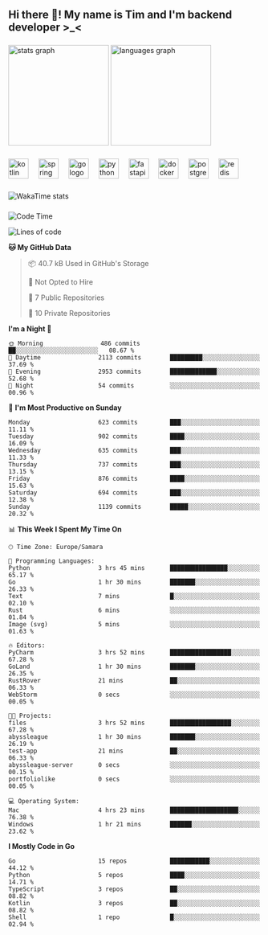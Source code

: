 <h2 align="left">Hi there 👋! My name is Tim and I'm backend developer >_<</h2>

###

<div align="left">
  <img src="https://github-readme-stats-qilm.vercel.app/api?username=intezya&hide_title=false&hide_rank=false&show_icons=true&include_all_commits=true&count_private=true&disable_animations=false&theme=omni&locale=en&hide_border=true&order=1&show=prs_merged&hide=issues" height="200" alt="stats graph"  />
  <img src="https://github-readme-stats-qilm.vercel.app/api/top-langs?username=intezya&locale=en&hide_title=false&layout=donut&langs_count=5&theme=omni&hide_border=true&order=2&exclude_repo=github-readme-stats&hide=mako" height="200" alt="languages graph"  />
</div>

###

<div align="left">
  <img src="https://img.shields.io/badge/Kotlin-7F52FF?logo=kotlin&logoColor=white&style=for-the-badge" height="40" alt="kotlin logo"  />
  <img width="12" />
  <img src="https://img.shields.io/badge/Spring-6DB33F?logo=spring&logoColor=black&style=for-the-badge" height="40" alt="spring logo"  />
  <img width="12" />
  <img src="https://img.shields.io/badge/Go-00ADD8?logo=go&logoColor=white&style=for-the-badge" height="40" alt="go logo"  />
  <img width="12" />
  <img src="https://img.shields.io/badge/Python-3776AB?logo=python&logoColor=white&style=for-the-badge" height="40" alt="python logo"  />
  <img width="12" />
  <img src="https://img.shields.io/badge/FastAPI-009688?logo=fastapi&logoColor=white&style=for-the-badge" height="40" alt="fastapi logo"  />
  <img width="12" />
  <img src="https://img.shields.io/badge/Docker-2496ED?logo=docker&logoColor=white&style=for-the-badge" height="40" alt="docker logo"  />
  <img width="12" />
  <img src="https://img.shields.io/badge/PostgreSQL-4169E1?logo=postgresql&logoColor=white&style=for-the-badge" height="40" alt="postgresql logo"  />
  <img width="12" />
  <img src="https://img.shields.io/badge/Redis-DC382D?logo=redis&logoColor=white&style=for-the-badge" height="40" alt="redis logo"  />
</div>

###

<picture>
	<source
		srcset="https://github-readme-stats-qilm.vercel.app/api/wakatime?username=intezya&theme=omni&layout=compact&hide_border=true"
		media="(prefers-color-scheme: dark)%2C (prefers-color-scheme: no-preference)"
	/>
	<img alt="WakaTime stats" src="https://github-readme-stats-qilm.vercel.app/api/wakatime?username=intezya&theme=omni&layout=compact&hide_border=true&"/>
</picture>

###

<!--START_SECTION:waka-->
![Code Time](http://img.shields.io/badge/Code%20Time-747%20hrs%2032%20mins-blue)

![Lines of code](https://img.shields.io/badge/From%20Hello%20World%20I%27ve%20Written-906.1%20thousand%20lines%20of%20code-blue)

**🐱 My GitHub Data** 

> 📦 40.7 kB Used in GitHub's Storage 
 > 
> 🚫 Not Opted to Hire
 > 
> 📜 7 Public Repositories 
 > 
> 🔑 10 Private Repositories 
 > 
**I'm a Night 🦉** 

```text
🌞 Morning                486 commits         ██░░░░░░░░░░░░░░░░░░░░░░░   08.67 % 
🌆 Daytime                2113 commits        █████████░░░░░░░░░░░░░░░░   37.69 % 
🌃 Evening                2953 commits        █████████████░░░░░░░░░░░░   52.68 % 
🌙 Night                  54 commits          ░░░░░░░░░░░░░░░░░░░░░░░░░   00.96 % 
```
📅 **I'm Most Productive on Sunday** 

```text
Monday                   623 commits         ███░░░░░░░░░░░░░░░░░░░░░░   11.11 % 
Tuesday                  902 commits         ████░░░░░░░░░░░░░░░░░░░░░   16.09 % 
Wednesday                635 commits         ███░░░░░░░░░░░░░░░░░░░░░░   11.33 % 
Thursday                 737 commits         ███░░░░░░░░░░░░░░░░░░░░░░   13.15 % 
Friday                   876 commits         ████░░░░░░░░░░░░░░░░░░░░░   15.63 % 
Saturday                 694 commits         ███░░░░░░░░░░░░░░░░░░░░░░   12.38 % 
Sunday                   1139 commits        █████░░░░░░░░░░░░░░░░░░░░   20.32 % 
```


📊 **This Week I Spent My Time On** 

```text
🕑︎ Time Zone: Europe/Samara

💬 Programming Languages: 
Python                   3 hrs 45 mins       ████████████████░░░░░░░░░   65.17 % 
Go                       1 hr 30 mins        ███████░░░░░░░░░░░░░░░░░░   26.33 % 
Text                     7 mins              █░░░░░░░░░░░░░░░░░░░░░░░░   02.10 % 
Rust                     6 mins              ░░░░░░░░░░░░░░░░░░░░░░░░░   01.84 % 
Image (svg)              5 mins              ░░░░░░░░░░░░░░░░░░░░░░░░░   01.63 % 

🔥 Editors: 
PyCharm                  3 hrs 52 mins       █████████████████░░░░░░░░   67.28 % 
GoLand                   1 hr 30 mins        ███████░░░░░░░░░░░░░░░░░░   26.35 % 
RustRover                21 mins             ██░░░░░░░░░░░░░░░░░░░░░░░   06.33 % 
WebStorm                 0 secs              ░░░░░░░░░░░░░░░░░░░░░░░░░   00.05 % 

🐱‍💻 Projects: 
files                    3 hrs 52 mins       █████████████████░░░░░░░░   67.28 % 
abyssleague              1 hr 30 mins        ███████░░░░░░░░░░░░░░░░░░   26.19 % 
test-app                 21 mins             ██░░░░░░░░░░░░░░░░░░░░░░░   06.33 % 
abyssleague-server       0 secs              ░░░░░░░░░░░░░░░░░░░░░░░░░   00.15 % 
portfoliolike            0 secs              ░░░░░░░░░░░░░░░░░░░░░░░░░   00.05 % 

💻 Operating System: 
Mac                      4 hrs 23 mins       ███████████████████░░░░░░   76.38 % 
Windows                  1 hr 21 mins        ██████░░░░░░░░░░░░░░░░░░░   23.62 % 
```

**I Mostly Code in Go** 

```text
Go                       15 repos            ███████████░░░░░░░░░░░░░░   44.12 % 
Python                   5 repos             ████░░░░░░░░░░░░░░░░░░░░░   14.71 % 
TypeScript               3 repos             ██░░░░░░░░░░░░░░░░░░░░░░░   08.82 % 
Kotlin                   3 repos             ██░░░░░░░░░░░░░░░░░░░░░░░   08.82 % 
Shell                    1 repo              █░░░░░░░░░░░░░░░░░░░░░░░░   02.94 % 
```




<!--END_SECTION:waka-->
